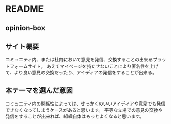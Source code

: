 # README

## opinion-box

## サイト概要
コミュニティ内、または社内において意見を発信、交換することの出来るプラットフォームサイト。
あえてマイページを持たせないことにより匿名性を上げて、より良い意見の交換だったり、アイディアの発信をすることが出来る。

## 本テーマを選んだ意図
コミュニティ内の関係性によっては、せっかくのいいアイディアや意見でも発信できなくなってしまうケースがあると思います。
平等な立場での意見の交換や発信をすることが出来れば、組織自体はもっとよくなると思います。

